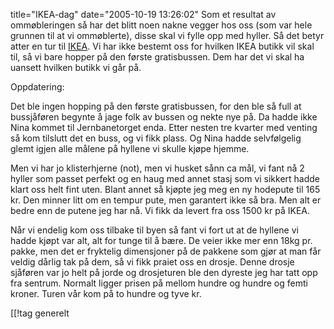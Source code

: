 title="IKEA-dag"
date="2005-10-19 13:26:02"
Som et resultat av ommøbleringen så har det blitt noen nakne vegger hos oss (som var hele grunnen til at vi ommøblerte), disse skal vi fylle opp med hyller. Så det betyr atter en tur til <a href="http://www.ikea.no/">IKEA</a>. Vi har ikke bestemt oss for hvilken IKEA butikk vil skal til, så vi bare hopper på den første gratisbussen. Dem har det vi skal ha uansett hvilken butikk vi går på.

Oppdatering:

Det ble ingen hopping på den første gratisbussen, for den ble så full at bussjåføren begynte å jage folk av bussen og nekte nye på. Da hadde ikke Nina kommet til Jernbanetorget enda. Etter nesten tre kvarter med venting så kom tilslutt det en buss, og vi fikk plass. Og Nina hadde selvfølgelig glemt igjen alle målene på hyllene vi skulle kjøpe hjemme.

Men vi har jo klisterhjerne (not), men vi husket sånn ca mål, vi fant nå 2 hyller som passet perfekt og en haug med annet stasj som vi sikkert hadde klart oss helt fint uten. Blant annet så kjøpte jeg meg en ny hodepute til 165 kr. Den minner litt om en tempur pute, men garantert ikke så bra. Men alt er bedre enn de putene jeg har nå. Vi fikk da levert fra oss 1500 kr på IKEA.

Når vi endelig kom oss tilbake til byen så fant vi fort ut at de hyllene vi hadde kjøpt var alt, alt for tunge til å bære. De veier ikke mer enn 18kg pr. pakke, men det er fryktelig dimensjoner på de pakkene som gjør at man får veldig dårlig tak på dem, så vi fikk praiet oss en drosje. Denne drosje sjåføren var jo helt på jorde og drosjeturen ble den dyreste jeg har tatt opp fra sentrum. Normalt ligger prisen på mellom hundre og hundre og femti kroner. Turen vår kom på to hundre og tyve kr.

[[!tag  generelt
